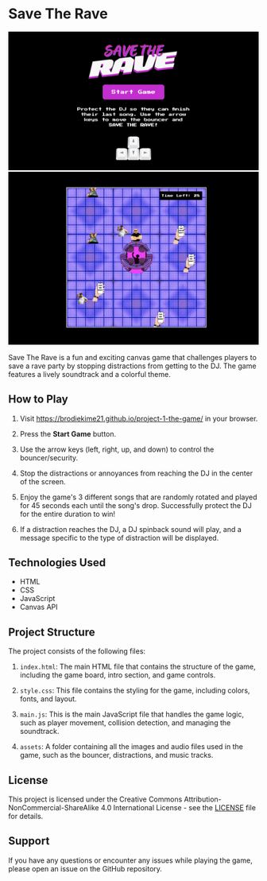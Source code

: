 # Save The Rave

![Game Screenshot](./assets/images/save-the-rave.png)
![Game Screenshot](./assets/images/gameplay.png)

Save The Rave is a fun and exciting canvas game that challenges players to save a rave party by stopping distractions from getting to the DJ. The game features a lively soundtrack and a colorful theme.

## How to Play

1. Visit https://brodiekime21.github.io/project-1-the-game/ in your browser.

2. Press the **Start Game** button.

3. Use the arrow keys (left, right, up, and down) to control the bouncer/security.

4. Stop the distractions or annoyances from reaching the DJ in the center of the screen.

5. Enjoy the game's 3 different songs that are randomly rotated and played for 45 seconds each until the song's drop. Successfully protect the DJ for the entire duration to win!

6. If a distraction reaches the DJ, a DJ spinback sound will play, and a message specific to the type of distraction will be displayed.

## Technologies Used

- HTML
- CSS
- JavaScript
- Canvas API

## Project Structure

The project consists of the following files:

1. `index.html`: The main HTML file that contains the structure of the game, including the game board, intro section, and game controls.

2. `style.css`: This file contains the styling for the game, including colors, fonts, and layout.

3. `main.js`: This is the main JavaScript file that handles the game logic, such as player movement, collision detection, and managing the soundtrack.

4. `assets`: A folder containing all the images and audio files used in the game, such as the bouncer, distractions, and music tracks.

## License

This project is licensed under the Creative Commons Attribution-NonCommercial-ShareAlike 4.0 International License - see the [LICENSE](LICENSE) file for details.


## Support

If you have any questions or encounter any issues while playing the game, please open an issue on the GitHub repository.